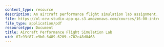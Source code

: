 ```yaml
---
content_type: resource
description: An aircraft performance flight simulation lab assignment.
file: https://ol-ocw-studio-app-qa.s3.amazonaws.com/courses/16-00-introduction-to-aerospace-engineering-and-design-spring-2003/07c93f87e9b064896209c702e48d8468_PS3_2003.pdf
file_type: application/pdf
resourcetype: Document
title: Aircraft Performance Flight Simulation Lab
uid: 07c93f87-e9b0-6489-6209-c702e48d8468
---
```

